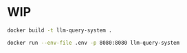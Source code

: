 # WIP

```bash
docker build -t llm-query-system .
```
```bash
docker run --env-file .env -p 8080:8080 llm-query-system
```